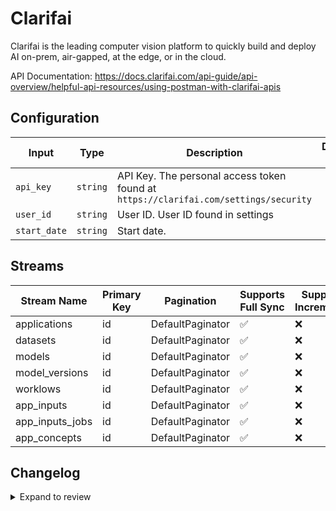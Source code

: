 # Clarifai

Clarifai is the leading computer vision platform to quickly build and deploy AI on-prem, air-gapped, at the edge, or in the cloud.

API Documentation: https://docs.clarifai.com/api-guide/api-overview/helpful-api-resources/using-postman-with-clarifai-apis

## Configuration

| Input | Type | Description | Default Value |
|-------|------|-------------|---------------|
| `api_key` | `string` | API Key. The personal access token found at `https://clarifai.com/settings/security` |  |
| `user_id` | `string` | User ID. User ID found in settings |  |
| `start_date` | `string` | Start date.  |  |

## Streams
| Stream Name | Primary Key | Pagination | Supports Full Sync | Supports Incremental |
|-------------|-------------|------------|---------------------|----------------------|
| applications | id | DefaultPaginator | ✅ |   ❌  |
| datasets | id | DefaultPaginator | ✅ |   ❌  |
| models | id | DefaultPaginator | ✅ |   ❌  |
| model_versions | id | DefaultPaginator | ✅ |   ❌  |
| worklows | id | DefaultPaginator | ✅ |   ❌  |
| app_inputs | id | DefaultPaginator | ✅ |   ❌  |
| app_inputs_jobs | id | DefaultPaginator | ✅ |   ❌ |
| app_concepts | id | DefaultPaginator | ✅ |   ❌  |

## Changelog

<details>
  <summary>Expand to review</summary>

| Version          | Date              | Pull Request | Subject        |
|------------------|-------------------|--------------|----------------|
| 0.0.32 | 2025-07-26 | [63996](https://github.com/airbytehq/airbyte/pull/63996) | Update dependencies |
| 0.0.31 | 2025-07-19 | [63571](https://github.com/airbytehq/airbyte/pull/63571) | Update dependencies |
| 0.0.30 | 2025-07-12 | [62968](https://github.com/airbytehq/airbyte/pull/62968) | Update dependencies |
| 0.0.29 | 2025-07-05 | [62772](https://github.com/airbytehq/airbyte/pull/62772) | Update dependencies |
| 0.0.28 | 2025-06-28 | [62367](https://github.com/airbytehq/airbyte/pull/62367) | Update dependencies |
| 0.0.27 | 2025-06-21 | [61970](https://github.com/airbytehq/airbyte/pull/61970) | Update dependencies |
| 0.0.26 | 2025-06-14 | [61206](https://github.com/airbytehq/airbyte/pull/61206) | Update dependencies |
| 0.0.25 | 2025-05-24 | [60419](https://github.com/airbytehq/airbyte/pull/60419) | Update dependencies |
| 0.0.24 | 2025-05-10 | [60046](https://github.com/airbytehq/airbyte/pull/60046) | Update dependencies |
| 0.0.23 | 2025-05-03 | [59448](https://github.com/airbytehq/airbyte/pull/59448) | Update dependencies |
| 0.0.22 | 2025-04-26 | [58892](https://github.com/airbytehq/airbyte/pull/58892) | Update dependencies |
| 0.0.21 | 2025-04-19 | [58322](https://github.com/airbytehq/airbyte/pull/58322) | Update dependencies |
| 0.0.20 | 2025-04-12 | [57777](https://github.com/airbytehq/airbyte/pull/57777) | Update dependencies |
| 0.0.19 | 2025-04-05 | [57260](https://github.com/airbytehq/airbyte/pull/57260) | Update dependencies |
| 0.0.18 | 2025-03-29 | [56151](https://github.com/airbytehq/airbyte/pull/56151) | Update dependencies |
| 0.0.17 | 2025-03-08 | [55381](https://github.com/airbytehq/airbyte/pull/55381) | Update dependencies |
| 0.0.16 | 2025-03-01 | [54837](https://github.com/airbytehq/airbyte/pull/54837) | Update dependencies |
| 0.0.15 | 2025-02-22 | [54282](https://github.com/airbytehq/airbyte/pull/54282) | Update dependencies |
| 0.0.14 | 2025-02-15 | [53918](https://github.com/airbytehq/airbyte/pull/53918) | Update dependencies |
| 0.0.13 | 2025-02-08 | [53396](https://github.com/airbytehq/airbyte/pull/53396) | Update dependencies |
| 0.0.12 | 2025-02-01 | [52949](https://github.com/airbytehq/airbyte/pull/52949) | Update dependencies |
| 0.0.11 | 2025-01-25 | [52156](https://github.com/airbytehq/airbyte/pull/52156) | Update dependencies |
| 0.0.10 | 2025-01-18 | [51775](https://github.com/airbytehq/airbyte/pull/51775) | Update dependencies |
| 0.0.9 | 2025-01-11 | [51265](https://github.com/airbytehq/airbyte/pull/51265) | Update dependencies |
| 0.0.8 | 2024-12-28 | [50482](https://github.com/airbytehq/airbyte/pull/50482) | Update dependencies |
| 0.0.7 | 2024-12-21 | [50178](https://github.com/airbytehq/airbyte/pull/50178) | Update dependencies |
| 0.0.6 | 2024-12-14 | [49583](https://github.com/airbytehq/airbyte/pull/49583) | Update dependencies |
| 0.0.5 | 2024-12-12 | [49295](https://github.com/airbytehq/airbyte/pull/49295) | Update dependencies |
| 0.0.4 | 2024-12-11 | [48898](https://github.com/airbytehq/airbyte/pull/48898) | Starting with this version, the Docker image is now rootless. Please note that this and future versions will not be compatible with Airbyte versions earlier than 0.64 |
| 0.0.3 | 2024-11-05 | [48355](https://github.com/airbytehq/airbyte/pull/48355) | Revert to source-declarative-manifest v5.17.0 |
| 0.0.2 | 2024-11-05 | [48321](https://github.com/airbytehq/airbyte/pull/48321) | Update dependencies |
| 0.0.1 | 2024-10-21 | | Initial release by [@gemsteam](https://github.com/gemsteam) via Connector Builder |

</details>
